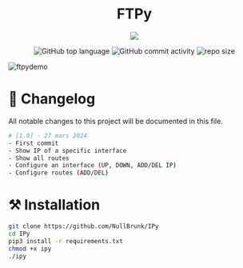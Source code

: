 <div align="center">

# FTPy 
<img src="https://readme-typing-svg.demolab.com?font=Iosevka+Nerd+Font&weight=900&pause=1000&color=6791C9&background=0C0E0F00&center=true&vCenter=true&width=700&lines=GNU%2FLinux+network+configuration+tool+written+in+python">
<br/>  
  
![GitHub top language](https://img.shields.io/github/languages/top/NullBrunk/IPy?style=for-the-badge)
![GitHub commit activity](https://img.shields.io/github/commit-activity/m/NullBrunk/IPy?style=for-the-badge)
![repo size](https://img.shields.io/github/repo-size/NullBrunk/IPy?style=for-the-badge)
</div>

![ftpydemo](https://github.com/NullBrunk/FTPy/assets/125673909/ebe09f66-622a-4d32-b26d-d1b3176d556f)


# 📖 Changelog

All notable changes to this project will be documented in this file.

```bash
# [1.0] - 27 mars 2024
- First commit
- Show IP of a specific interface
- Show all routes
- Configure an interface (UP, DOWN, ADD/DEL IP)
- Configure routes (ADD/DEL)
```
 
# ⚒️ Installation
```bash
git clone https://github.com/NullBrunk/IPy
cd IPy
pip3 install -r requirements.txt
chmod +x ipy
./ipy
```

